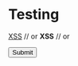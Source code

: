 # Testing


<a href="javascript:alert(document.location);">XSS</a> // or
<b style="width: expression(alert(document.location));">XSS</b> // or
<form action="javascript:alert(document.location);"><input type="submit" /></form>